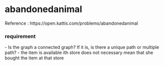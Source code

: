 <h1> abandonedanimal </h1>

<p> Reference :  https://open.kattis.com/problems/abandonedanimal </p>

<h3> requirement </h3>
<p>
- Is the graph a connected graph? If it is, is there a unique path or multiple path?
- the item is available ith store does not necessary mean that she bought the item at that store
</p>
